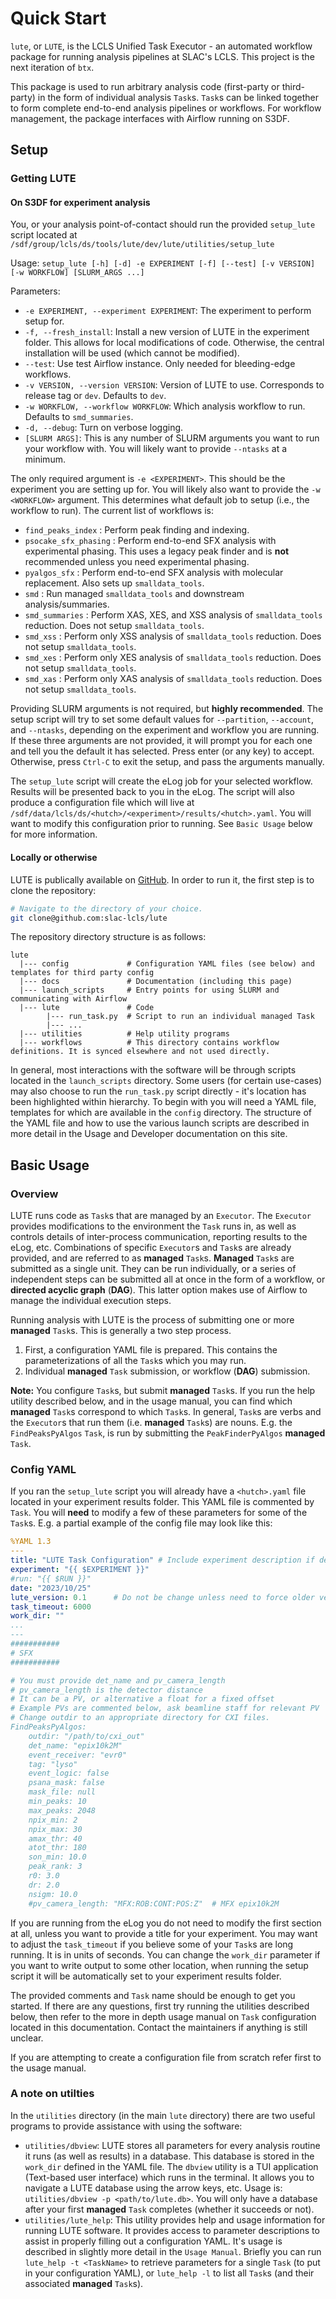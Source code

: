 # Quick Start
`lute`, or `LUTE`, is the LCLS Unified Task Executor - an automated workflow package for running analysis pipelines at SLAC's LCLS. This project is the next iteration of `btx`.

This package is used to run arbitrary analysis code (first-party or third-party) in the form of individual analysis `Task`s. `Task`s can be linked together to form complete end-to-end analysis pipelines or workflows. For workflow management, the package interfaces with Airflow running on S3DF.

## Setup
### Getting LUTE
#### On S3DF for experiment analysis
You, or your analysis point-of-contact should run the provided `setup_lute` script located at `/sdf/group/lcls/ds/tools/lute/dev/lute/utilities/setup_lute`

Usage: `setup_lute [-h] [-d] -e EXPERIMENT [-f] [--test] [-v VERSION] [-w WORKFLOW] [SLURM_ARGS ...]`

Parameters:

- `-e EXPERIMENT, --experiment EXPERIMENT`: The experiment to perform setup for.
- `-f, --fresh_install`: Install a new version of LUTE in the experiment folder. This allows for local modifications of code. Otherwise, the central installation will be used (which cannot be modified).
- `--test`: Use test Airflow instance. Only needed for bleeding-edge workflows.
- `-v VERSION, --version VERSION`: Version of LUTE to use. Corresponds to release tag or `dev`. Defaults to `dev`.
- `-w WORKFLOW, --workflow WORKFLOW`: Which analysis workflow to run. Defaults to `smd_summaries`.
- `-d, --debug`: Turn on verbose logging.
- `[SLURM ARGS]`: This is any number of SLURM arguments you want to run your workflow with. You will likely want to provide `--ntasks` at a minimum.

The only required argument is `-e <EXPERIMENT>`. This should be the experiment you are setting up for. You will likely also want to provide the `-w <WORKFLOW>` argument. This determines what default job to setup (i.e., the workflow to run). The current list of workflows is:

- `find_peaks_index` : Perform peak finding and indexing.
- `psocake_sfx_phasing` : Perform end-to-end SFX analysis with experimental phasing. This uses a legacy peak finder and is **not** recommended unless you need experimental phasing.
- `pyalgos_sfx` : Perform end-to-end SFX analysis with molecular replacement. Also sets up `smalldata_tools`.
- `smd` : Run managed `smalldata_tools` and downstream analysis/summaries.
- `smd_summaries` : Perform XAS, XES, and XSS analysis of `smalldata_tools` reduction. Does not setup `smalldata_tools`.
- `smd_xss` : Perform only XSS analysis of `smalldata_tools` reduction. Does not setup `smalldata_tools`.
- `smd_xes` : Perform only XES analysis of `smalldata_tools` reduction. Does not setup `smalldata_tools`.
- `smd_xas` : Perform only XAS analysis of `smalldata_tools` reduction. Does not setup `smalldata_tools`.

Providing SLURM arguments is not required, but **highly recommended**. The setup script will try to set some default values for `--partition`, `--account`, and `--ntasks`, depending on the experiment and workflow you are running. If these three arguments are not provided, it will prompt you for each one and tell you the default it has selected. Press enter (or any key) to accept. Otherwise, press `Ctrl-C` to exit the setup, and pass the arguments manually.

The `setup_lute` script will create the eLog job for your selected workflow. Results will be presented back to you in the eLog. The script will also produce a configuration file which will live at `/sdf/data/lcls/ds/<hutch>/<experiment>/results/<hutch>.yaml`. You will want to modify this configuration prior to running. See `Basic Usage` below for more information.

#### Locally or otherwise
LUTE is publically available on [GitHub](https://github.com/slac-lcls/lute). In order to run it, the first step is to clone the repository:

```bash
# Navigate to the directory of your choice.
git clone@github.com:slac-lcls/lute
```
The repository directory structure is as follows:

```
lute
  |--- config             # Configuration YAML files (see below) and templates for third party config
  |--- docs               # Documentation (including this page)
  |--- launch_scripts     # Entry points for using SLURM and communicating with Airflow
  |--- lute               # Code
        |--- run_task.py  # Script to run an individual managed Task
        |--- ...
  |--- utilities          # Help utility programs
  |--- workflows          # This directory contains workflow definitions. It is synced elsewhere and not used directly.

```

In general, most interactions with the software will be through scripts located in the `launch_scripts` directory. Some users (for certain use-cases) may also choose to run the `run_task.py` script directly - it's location has been highlighted within hierarchy. To begin with you will need a YAML file, templates for which are available in the `config` directory. The structure of the YAML file and how to use the various launch scripts are described in more detail in the Usage and Developer documentation on this site.

## Basic Usage
### Overview
LUTE runs code as `Task`s that are managed by an `Executor`. The `Executor` provides modifications to the environment the `Task` runs in, as well as controls details of inter-process communication, reporting results to the eLog, etc. Combinations of specific `Executor`s and `Task`s are already provided, and are referred to as **managed** `Task`s. **Managed** `Task`s are submitted as a single unit. They can be run individually, or a series of independent steps can be submitted all at once in the form of a workflow, or **directed acyclic graph** (**DAG**). This latter option makes use of Airflow to manage the individual execution steps.

Running analysis with LUTE is the process of submitting one or more **managed** `Task`s. This is generally a two step process.

1. First, a configuration YAML file is prepared. This contains the parameterizations of all the `Task`s which you may run.
2. Individual **managed** `Task` submission, or workflow (**DAG**) submission.

**Note:** You configure `Task`s, but submit **managed** `Task`s. If you run the help utility described below, and in the usage manual, you can find which **managed** `Task`s correspond to which `Task`s. In general, `Task`s are verbs and the `Executor`s that run them (i.e. **managed** `Task`s) are nouns. E.g. the `FindPeaksPyAlgos` `Task`, is run by submitting the `PeakFinderPyAlgos` **managed** `Task`.

### Config YAML
If you ran the `setup_lute` script you will already have a `<hutch>.yaml` file located in your experiment results folder. This YAML file is commented by `Task`. You will **need** to modify a few of these parameters for some of the `Task`s. E.g. a partial example of the config file may look like this:

```yaml
%YAML 1.3
---
title: "LUTE Task Configuration" # Include experiment description if desired
experiment: "{{ $EXPERIMENT }}"
#run: "{{ $RUN }}"
date: "2023/10/25"
lute_version: 0.1      # Do not be change unless need to force older version
task_timeout: 6000
work_dir: ""
...
---
###########
# SFX
###########

# You must provide det_name and pv_camera_length
# pv_camera_length is the detector distance
# It can be a PV, or alternative a float for a fixed offset
# Example PVs are commented below, ask beamline staff for relevant PV
# Change outdir to an appropriate directory for CXI files.
FindPeaksPyAlgos:
    outdir: "/path/to/cxi_out"
    det_name: "epix10k2M"
    event_receiver: "evr0"
    tag: "lyso"
    event_logic: false
    psana_mask: false
    mask_file: null
    min_peaks: 10
    max_peaks: 2048
    npix_min: 2
    npix_max: 30
    amax_thr: 40
    atot_thr: 180
    son_min: 10.0
    peak_rank: 3
    r0: 3.0
    dr: 2.0
    nsigm: 10.0
    #pv_camera_length: "MFX:ROB:CONT:POS:Z"  # MFX epix10k2M
```

If you are running from the eLog you do not need to modify the first section at all, unless you want to provide a title for your experiment. You may want to adjust the `task_timeout` if you believe some of your `Task`s are long running. It is in units of seconds. You can change the `work_dir` parameter if you want to write output to some other location, when running the setup script it will be automatically set to your experiment results folder.

The provided comments and `Task` name should be enough to get you started. If there are any questions, first try running the utilities described below, then refer to the more in depth usage manual on `Task` configuration located in this documentation. Contact the maintainers if anything is still unclear.

If you are attempting to create a configuration file from scratch refer first to the usage manual.

### A note on utilties
In the `utilities` directory (in the main `lute` directory) there are two useful programs to provide assistance with using the software:

- `utilities/dbview`: LUTE stores all parameters for every analysis routine it runs (as well as results) in a database. This database is stored in the `work_dir` defined in the YAML file. The `dbview` utility is a TUI application (Text-based user interface) which runs in the terminal. It allows you to navigate a LUTE database using the arrow keys, etc. Usage is: `utilities/dbview -p <path/to/lute.db>`. You will only have a database after your first **managed** `Task` completes (whether it succeeds or not).
- `utilities/lute_help`: This utility provides help and usage information for running LUTE software. It provides access to parameter descriptions to assist in properly filling out a configuration YAML. It's usage is described in slightly more detail in the `Usage Manual`. Briefly you can run `lute_help -t <TaskName>` to retrieve parameters for a single `Task` (to put in your configuration YAML), or `lute_help -l` to list all `Task`s (and their associated **managed** `Task`s).
